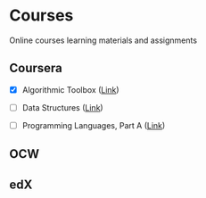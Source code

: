 # Courses
Online courses learning materials and assignments

## Coursera

- [x] Algorithmic Toolbox ([Link](https://www.coursera.org/learn/algorithmic-toolbox?specialization=data-structures-algorithms))

- [ ] Data Structures ([Link](https://www.coursera.org/learn/data-structures?specialization=data-structures-algorithms))

- [ ] Programming Languages, Part A ([Link](https://www.coursera.org/learn/programming-languages))

## OCW

## edX
